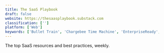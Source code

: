 ```yaml
---
title: The SaaS Playbook
draft: false 
website: https://thesaasplaybook.substack.com
classification: ['']
platform: ['Web']
keywords: ['Bullet Train', 'Chargebee Time Machine', 'EnterpriseReady', 'G2 Track', 'Look at that SaaS', 'Nugget', 'Optimize or Die', 'ProfitWell Report', 'SaaS Boilerplate', 'SaaS Funding Napkin', 'SaaS Metrics Refresher from ChartMogul', 'SaaS Reads', 'SaaS sales for Startup Founders', 'SaasLab', 'ServiceBot', 'VendorHawk', 'Works with Stripe', 'pickSaaS']
---
```

The top SaaS resources and best practices, weekly.